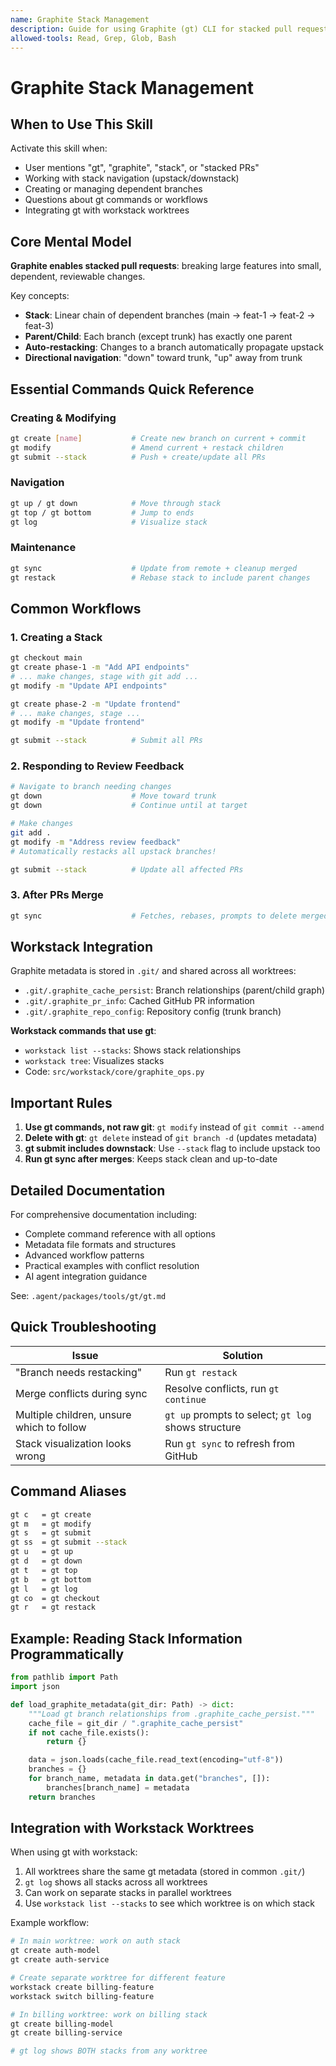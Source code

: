 ```yaml
---
name: Graphite Stack Management
description: Guide for using Graphite (gt) CLI for stacked pull requests. Use when working with gt commands, stacked PRs, stack navigation, or when users mention graphite, gt, upstack, downstack, restack, or stack-based workflows.
allowed-tools: Read, Grep, Glob, Bash
---
```


# Graphite Stack Management

## When to Use This Skill

Activate this skill when:
- User mentions "gt", "graphite", "stack", or "stacked PRs"
- Working with stack navigation (upstack/downstack)
- Creating or managing dependent branches
- Questions about gt commands or workflows
- Integrating gt with workstack worktrees

## Core Mental Model

**Graphite enables stacked pull requests**: breaking large features into small, dependent, reviewable changes.

Key concepts:
- **Stack**: Linear chain of dependent branches (main → feat-1 → feat-2 → feat-3)
- **Parent/Child**: Each branch (except trunk) has exactly one parent
- **Auto-restacking**: Changes to a branch automatically propagate upstack
- **Directional navigation**: "down" toward trunk, "up" away from trunk

## Essential Commands Quick Reference

### Creating & Modifying
```bash
gt create [name]           # Create new branch on current + commit
gt modify                  # Amend current + restack children
gt submit --stack          # Push + create/update all PRs
```

### Navigation
```bash
gt up / gt down            # Move through stack
gt top / gt bottom         # Jump to ends
gt log                     # Visualize stack
```

### Maintenance
```bash
gt sync                    # Update from remote + cleanup merged
gt restack                 # Rebase stack to include parent changes
```

## Common Workflows

### 1. Creating a Stack
```bash
gt checkout main
gt create phase-1 -m "Add API endpoints"
# ... make changes, stage with git add ...
gt modify -m "Update API endpoints"

gt create phase-2 -m "Update frontend"
# ... make changes, stage ...
gt modify -m "Update frontend"

gt submit --stack          # Submit all PRs
```

### 2. Responding to Review Feedback
```bash
# Navigate to branch needing changes
gt down                    # Move toward trunk
gt down                    # Continue until at target

# Make changes
git add .
gt modify -m "Address review feedback"
# Automatically restacks all upstack branches!

gt submit --stack          # Update all affected PRs
```

### 3. After PRs Merge
```bash
gt sync                    # Fetches, rebases, prompts to delete merged
```

## Workstack Integration

Graphite metadata is stored in `.git/` and shared across all worktrees:
- `.git/.graphite_cache_persist`: Branch relationships (parent/child graph)
- `.git/.graphite_pr_info`: Cached GitHub PR information
- `.git/.graphite_repo_config`: Repository config (trunk branch)

**Workstack commands that use gt**:
- `workstack list --stacks`: Shows stack relationships
- `workstack tree`: Visualizes stacks
- Code: `src/workstack/core/graphite_ops.py`

## Important Rules

1. **Use gt commands, not raw git**: `gt modify` instead of `git commit --amend`
2. **Delete with gt**: `gt delete` instead of `git branch -d` (updates metadata)
3. **gt submit includes downstack**: Use `--stack` flag to include upstack too
4. **Run gt sync after merges**: Keeps stack clean and up-to-date

## Detailed Documentation

For comprehensive documentation including:
- Complete command reference with all options
- Metadata file formats and structures
- Advanced workflow patterns
- Practical examples with conflict resolution
- AI agent integration guidance

See: `.agent/packages/tools/gt/gt.md`

## Quick Troubleshooting

| Issue | Solution |
|-------|----------|
| "Branch needs restacking" | Run `gt restack` |
| Merge conflicts during sync | Resolve conflicts, run `gt continue` |
| Multiple children, unsure which to follow | `gt up` prompts to select; `gt log` shows structure |
| Stack visualization looks wrong | Run `gt sync` to refresh from GitHub |

## Command Aliases

```bash
gt c   = gt create
gt m   = gt modify
gt s   = gt submit
gt ss  = gt submit --stack
gt u   = gt up
gt d   = gt down
gt t   = gt top
gt b   = gt bottom
gt l   = gt log
gt co  = gt checkout
gt r   = gt restack
```

## Example: Reading Stack Information Programmatically

```python
from pathlib import Path
import json

def load_graphite_metadata(git_dir: Path) -> dict:
    """Load gt branch relationships from .graphite_cache_persist."""
    cache_file = git_dir / ".graphite_cache_persist"
    if not cache_file.exists():
        return {}

    data = json.loads(cache_file.read_text(encoding="utf-8"))
    branches = {}
    for branch_name, metadata in data.get("branches", []):
        branches[branch_name] = metadata
    return branches
```

## Integration with Workstack Worktrees

When using gt with workstack:
1. All worktrees share the same gt metadata (stored in common `.git/`)
2. `gt log` shows all stacks across all worktrees
3. Can work on separate stacks in parallel worktrees
4. Use `workstack list --stacks` to see which worktree is on which stack

Example workflow:
```bash
# In main worktree: work on auth stack
gt create auth-model
gt create auth-service

# Create separate worktree for different feature
workstack create billing-feature
workstack switch billing-feature

# In billing worktree: work on billing stack
gt create billing-model
gt create billing-service

# gt log shows BOTH stacks from any worktree
```
